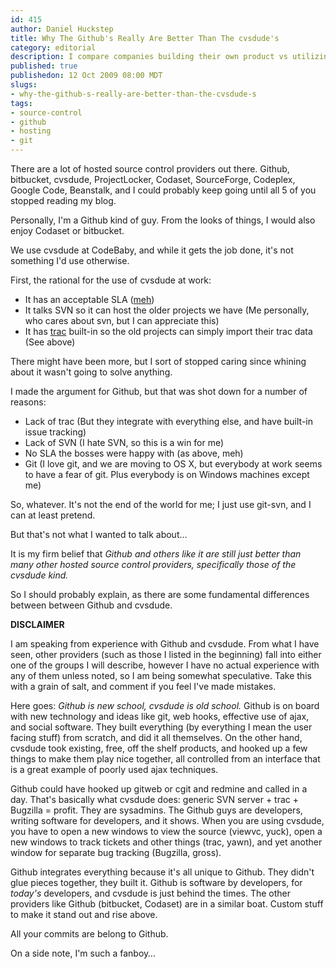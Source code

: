 ```yaml
--- 
id: 415
author: Daniel Huckstep
title: Why The Github's Really Are Better Than The cvsdude's
category: editorial
description: I compare companies building their own product vs utilizing and supporting 3rd party stuff to provide you a service.
published: true
publishedon: 12 Oct 2009 08:00 MDT
slugs: 
- why-the-github-s-really-are-better-than-the-cvsdude-s
tags: 
- source-control
- github
- hosting
- git
---
```

There are a lot of hosted source control providers out there. Github,
bitbucket, cvsdude, ProjectLocker, Codaset, SourceForge, Codeplex,
Google Code, Beanstalk, and I could probably keep going until all 5 of
you stopped reading my blog.

Personally, I'm a Github kind of guy. From the looks of things, I would
also enjoy Codaset or bitbucket.

We use cvsdude at CodeBaby, and while it gets the job done, it's not
something I'd use otherwise.

First, the rational for the use of cvsdude at work:

-   It has an acceptable SLA
    ([meh](http://blog.darkhax.com/2009/08/31/service-level-agreements-who-cares))
-   It talks SVN so it can host the older projects we have (Me
    personally, who cares about svn, but I can appreciate this)
-   It has [trac](http://trac.edgewall.org/) built-in so the old
    projects can simply import their trac data (See above)

There might have been more, but I sort of stopped caring since whining
about it wasn't going to solve anything.

I made the argument for Github, but that was shot down for a number of
reasons:

-   Lack of trac (But they integrate with everything else, and have
    built-in issue tracking)
-   Lack of SVN (I hate SVN, so this is a win for me)
-   No SLA the bosses were happy with (as above, meh)
-   Git (I love git, and we are moving to OS X, but everybody at work
    seems to have a fear of git. Plus everybody is on Windows machines
    except me)

So, whatever. It's not the end of the world for me; I just use git-svn,
and I can at least pretend.

But that's not what I wanted to talk about…

It is my firm belief that *Github and others like it are still just
better than many other hosted source control providers, specifically
those of the cvsdude kind.*

So I should probably explain, as there are some fundamental differences
between between Github and cvsdude.

**DISCLAIMER**

I am speaking from experience with Github and cvsdude. From what I have
seen, other providers (such as those I listed in the beginning) fall
into either one of the groups I will describe, however I have no actual
experience with any of them unless noted, so I am being somewhat
speculative. Take this with a grain of salt, and comment if you feel
I've made mistakes.

Here goes: *Github is new school, cvsdude is old school.* Github is on
board with new technology and ideas like git, web hooks, effective use
of ajax, and social software. They built everything (by everything I
mean the user facing stuff) from scratch, and did it all themselves. On
the other hand, cvsdude took existing, free, off the shelf products, and
hooked up a few things to make them play nice together, all controlled
from an interface that is a great example of poorly used ajax
techniques.

Github could have hooked up gitweb or cgit and redmine and called in a
day. That's basically what cvsdude does: generic SVN server + trac +
Bugzilla = profit. They are sysadmins. The Github guys are developers,
writing software for developers, and it shows. When you are using
cvsdude, you have to open a new windows to view the source (viewvc,
yuck), open a new windows to track tickets and other things (trac,
yawn), and yet another window for separate bug tracking (Bugzilla,
gross).

Github integrates everything because it's all unique to Github. They
didn't glue pieces together, they built it. Github is software by
developers, for *today's* developers, and cvsdude is just behind the
times. The other providers like Github (bitbucket, Codaset) are in a
similar boat. Custom stuff to make it stand out and rise above.

All your commits are belong to Github.

On a side note, I'm such a fanboy…
